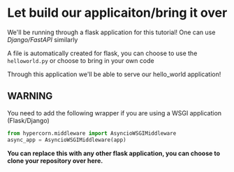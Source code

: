 # Let build our applicaiton/bring it over

We'll be running through a flask application for this tutorial! One can use _Django/FastAPI_ similarly

A file is automatically created for flask, you can choose to use the `helloworld.py` or choose to bring in your own code

Through this application we'll be able to serve our hello_world application!

## WARNING

You need to add the following wrapper if you are using a WSGI application (Flask/Django)

```py
from hypercorn.middleware import AsyncioWSGIMiddleware
async_app = AsyncioWSGIMiddleware(app)
```

**You can replace this with any other flask application, you can choose to clone your repository over here.**
